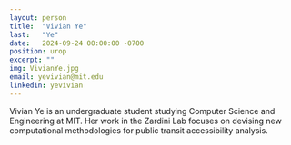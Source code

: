 ```yaml
---
layout: person
title:  "Vivian Ye"
last:   "Ye"
date:   2024-09-24 00:00:00 -0700
position: urop
excerpt: ""
img: VivianYe.jpg
email: yevivian@mit.edu
linkedin: yevivian
---
```


Vivian Ye is an undergraduate student studying Computer Science and Engineering at MIT. 
Her work in the Zardini Lab focuses on devising new computational methodologies for public transit accessibility analysis.
